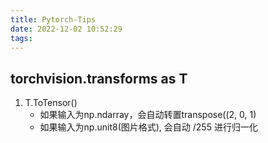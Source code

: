 ```yaml
---
title: Pytorch-Tips
date: 2022-12-02 10:52:29
tags:
---
```


## torchvision.transforms as T

1. T.ToTensor()
   - 如果输入为np.ndarray，会自动转置transpose((2, 0, 1)
   - 如果输入为np.unit8(图片格式), 会自动 /255 进行归一化
